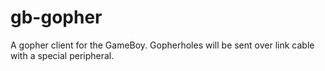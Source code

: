 # gb-gopher

A gopher client for the GameBoy. Gopherholes will be sent over link cable with a special peripheral.
